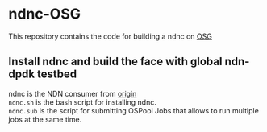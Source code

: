 # ndnc-OSG
This repository contains the code for building a ndnc on [OSG](https://portal.osg-htc.org/) 

## Install ndnc and build the face with global ndn-dpdk testbed 

ndnc is the NDN consumer from [origin](https://github.com/sankalpatimilsina12/fabric-scripts) <br />
`ndnc.sh` is the bash script for installing ndnc.  
`ndnc.sub` is the script for submitting OSPool Jobs that allows to run multiple jobs at the same time. 
